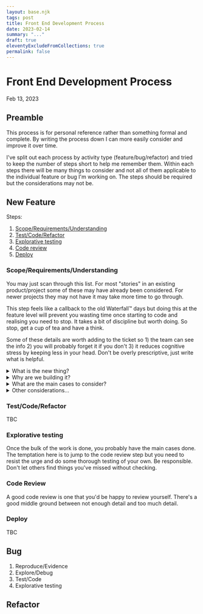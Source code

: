 ```yaml
---
layout: base.njk
tags: post
title: Front End Development Process
date: 2023-02-14
summary: "..."
draft: true
eleventyExcludeFromCollections: true
permalink: false
---
```


# Front End Development Process

Feb 13, 2023

## Preamble

This process is for personal reference rather than something formal and complete. By writing the process down I can more easily consider and improve it over time.

I've split out each process by activity type (feature/bug/refactor) and tried to keep the number of steps short to help me remember them. Within each steps there will be many things to consider and not all of them applicable to the individual feature or bug I'm working on. The steps should be required but the considerations may not be.

## New Feature

Steps:

1. [Scope/Requirements/Understanding](#feature-scope)
2. [Test/Code/Refactor](#feature-code)
3. [Explorative testing](#feature-explorative-testing)
4. [Code review](#feature-review)
5. [Deploy](#deploy)

### <a name="feature-scope"></a>Scope/Requirements/Understanding

You may just scan through this list. For most "stories" in an existing product/project some of these may have already been considered. For newer projects they may not have it may take more time to go through.

This step feels like a callback to the old Waterfall&trade; days but doing this at the feature level will prevent you wasting time once starting to code and realising you need to stop. It takes a bit of discipline but worth doing. So stop, get a cup of tea and have a think.

Some of these details are worth adding to the ticket so 1) the team can see the info 2) you will probably forget it if you don't 3) it reduces cognitive stress by keeping less in your head. Don't be overly prescriptive, just write what is helpful.

<details>
<summary>What is the new thing?</summary>

This should be concise. Ideally a shortname (e.g. "sidebar" or "3rd party auth") with a 1 or 2 sentence summary. This is so you can easily communicate with the team/stakeholders. When you mention the shortname everyone knows what you are talking about or can use it as a search term to find related information.

Example:

> New Order  
> Allow user to create a new order from the product page.

</details>

<details>
<summary>Why are we building it?</summary>

Sometimes this is self explanitory where the need for it is obvious and can be excluded (e.g. "login page") - don't waste time and add extra fluff because of process. Sometimes the reason for something is nuanced or not obvious (e.g. "add load balancer").

Some teams want to stamp a key result or metric here. Just go with whatever the team want to do. This is project dependent. Some projects require strict reasoning on the feature level to go ahead because of cost or resource constraints. Some are just ongoing development and don't need it.

Example:

> This will enable users to buy stuff without neededing to call us up!

</details>

<details>
<summary>What are the main cases to consider?</summary>

Some teams use Given/When/Then statements which might be helpful. Usually just a line for each main case is pithy and clear enough. Sometimes it's helpful to call these Acceptance Criteria (ACs). These notes will be used by you and others in testing later so it's worth having them written down.

It might be that these are written ahead of any UX or design being done so it's best to avoid specifics about UI states, network requests etc.

Example:

> - If a user is logged in they can add to basket on the product page
> - If a guest user then they can also add to basket.
> - Restricted users can't add to basket.

</details>

<details>
<summary>Other considerations...</summary>
- What are the edge cases? (e.g. network timeouts and errors, browser back button)<br />
- UX considerations?<br />
- Are there any liscencing considerations?<br />
- Performance considerations? (page load, bundle size)<br />
- Runtime/efficiency considerations? (CPU/Memory/IO)<br />
- Security considerations? (parse inputs, escape outputs, cookies, information leaking etc)<br />
- Privacy considerations? (personal data, sensitve data e.g. credit card numbers)<br />
- Audit/logging/maintenance considerations?<br />
- Accessibility?<br />
- Does this require a feature flag?<br />
- Does this conflict with existing functionality?<br />
- Are the dependent assets ready? (images, UX wireframes, fonts etc)<br />
- How much time am I expected to spend working on it?<br />
</details>

### <a name="feature-code"></a>Test/Code/Refactor

TBC

### <a name="feature-explorative-testing"></a>Explorative testing

Once the bulk of the work is done, you probably have the main cases done. The temptation here is to jump to the code review step but you need to resist the urge and do some thorough testing of your own. Be responsible. Don't let others find things you've missed without checking.

### <a name="feature-review"></a>Code Review

A good code review is one that you'd be happy to review yourself. There's a good middle ground between not enough detail and too much detail.

### <a name="feature-deploy"></a>Deploy

TBC

## Bug

1. Reproduce/Evidence
2. Explore/Debug
3. Test/Code
4. Explorative testing

## Refactor
